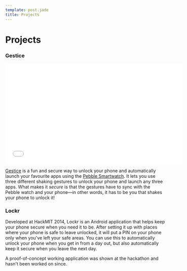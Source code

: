 ```yaml
---
template: post.jade
title: Projects
---
```


# Projects

### Gestice
<p><div class="video-container"><iframe width="560" height="315" src="//www.youtube.com/embed/gHsk7c2VLpc" frameborder="0" allowfullscreen></iframe></div></p>

[Gestice](http://gestice.org) is a fun and secure way to unlock your phone and
automatically launch your favourite apps using the 
[Pebble Smartwatch](http://getpebble.com). It lets you use three 
different shaking gestures to unlock your phone and launch any three apps. What
makes it *secure* is that the gestures have to sync with the Pebble watch and
your phone&mdash;in other words, it has to be you that shakes your phone to 
unlock it!



### Lockr

Developed at HackMIT 2014, Lockr is an Android application that helps keep
your phone secure when you need it to be. After setting it up with places where
your phone is safe to leave unlocked, it will put a PIN on your phone only when
you've left your safe areas. You can use this to automatically unlock your 
phone when you get in from a day out, but also automatically keep it secure 
when you leave the next day.

A proof-of-concept working application was shown at the hackathon and hasn't
been worked on since.

